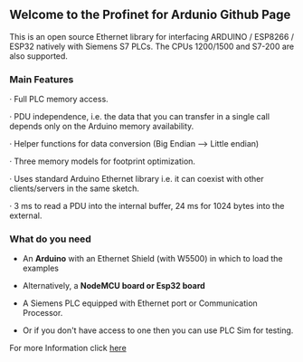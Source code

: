 ## Welcome to the Profinet for Ardunio Github Page

This is an open source Ethernet library for interfacing ARDUINO / ESP8266 / ESP32 natively with Siemens S7 PLCs. The CPUs 1200/1500 and S7-200 are also supported.

### Main Features 
· Full PLC memory access.

· PDU independence, i.e. the data that you can transfer in a single call depends only on the Arduino memory availability. 

· Helper functions for data conversion (Big Endian --> Little endian)

· Three memory models for footprint optimization.

· Uses standard Arduino Ethernet library i.e. it can coexist with other clients/servers in the same sketch.

· 3 ms to read a PDU into the internal buffer, 24 ms for 1024 bytes into the external.

### What do you need

- An **Arduino** with an Ethernet Shield (with W5500) in which to load the examples

- Alternatively, a **NodeMCU board or Esp32 board**

- A Siemens PLC equipped with Ethernet port or Communication Processor.

- Or if you don't have access to one then you can use PLC Sim for testing.

For more Information click [here](https://github.com/felix900006/Profinet-for-Arduino/wiki/)
